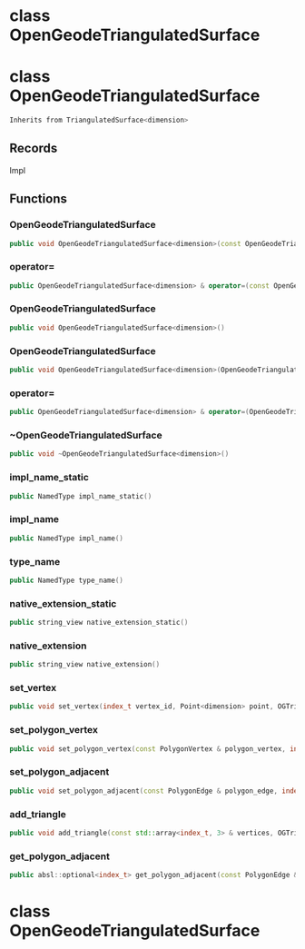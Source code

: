 # class OpenGeodeTriangulatedSurface

# class OpenGeodeTriangulatedSurface


```cpp
Inherits from TriangulatedSurface<dimension>
```



## Records

Impl



## Functions

### OpenGeodeTriangulatedSurface

```cpp
public void OpenGeodeTriangulatedSurface<dimension>(const OpenGeodeTriangulatedSurface<dimension> & )
```


### operator=

```cpp
public OpenGeodeTriangulatedSurface<dimension> & operator=(const OpenGeodeTriangulatedSurface<dimension> & )
```


### OpenGeodeTriangulatedSurface

```cpp
public void OpenGeodeTriangulatedSurface<dimension>()
```


### OpenGeodeTriangulatedSurface

```cpp
public void OpenGeodeTriangulatedSurface<dimension>(OpenGeodeTriangulatedSurface<dimension> && other)
```


### operator=

```cpp
public OpenGeodeTriangulatedSurface<dimension> & operator=(OpenGeodeTriangulatedSurface<dimension> && other)
```


### ~OpenGeodeTriangulatedSurface

```cpp
public void ~OpenGeodeTriangulatedSurface<dimension>()
```


### impl_name_static

```cpp
public NamedType impl_name_static()
```


### impl_name

```cpp
public NamedType impl_name()
```


### type_name

```cpp
public NamedType type_name()
```


### native_extension_static

```cpp
public string_view native_extension_static()
```


### native_extension

```cpp
public string_view native_extension()
```


### set_vertex

```cpp
public void set_vertex(index_t vertex_id, Point<dimension> point, OGTriangulatedSurfaceKey )
```


### set_polygon_vertex

```cpp
public void set_polygon_vertex(const PolygonVertex & polygon_vertex, index_t vertex_id, OGTriangulatedSurfaceKey )
```


### set_polygon_adjacent

```cpp
public void set_polygon_adjacent(const PolygonEdge & polygon_edge, index_t adjacent_id, OGTriangulatedSurfaceKey )
```


### add_triangle

```cpp
public void add_triangle(const std::array<index_t, 3> & vertices, OGTriangulatedSurfaceKey )
```


### get_polygon_adjacent

```cpp
public absl::optional<index_t> get_polygon_adjacent(const PolygonEdge & polygon_edge)
```




# class OpenGeodeTriangulatedSurface

